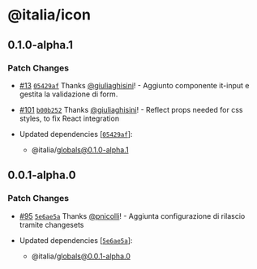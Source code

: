 # @italia/icon

## 0.1.0-alpha.1

### Patch Changes

- [#13](https://github.com/italia/design-web-components/pull/13) [`05429af`](https://github.com/italia/design-web-components/commit/05429af9465b4af9b8301fc60691263dffcc00d7) Thanks [@giuliaghisini](https://github.com/giuliaghisini)! - Aggiunto componente it-input e gestita la validazione di form.

- [#101](https://github.com/italia/design-web-components/pull/101) [`b00b252`](https://github.com/italia/design-web-components/commit/b00b252d12958a8bbbb1627c14a00a0ea704f96f) Thanks [@giuliaghisini](https://github.com/giuliaghisini)! - Reflect props needed for css styles, to fix React integration

- Updated dependencies [[`05429af`](https://github.com/italia/design-web-components/commit/05429af9465b4af9b8301fc60691263dffcc00d7)]:
  - @italia/globals@0.1.0-alpha.1

## 0.0.1-alpha.0

### Patch Changes

- [#95](https://github.com/italia/design-web-components/pull/95) [`5e6ae5a`](https://github.com/italia/design-web-components/commit/5e6ae5ae7ef1aad2c6e7871d91b4aec94ee5a6c3) Thanks [@pnicolli](https://github.com/pnicolli)! - Aggiunta configurazione di rilascio tramite changesets

- Updated dependencies [[`5e6ae5a`](https://github.com/italia/design-web-components/commit/5e6ae5ae7ef1aad2c6e7871d91b4aec94ee5a6c3)]:
  - @italia/globals@0.0.1-alpha.0

